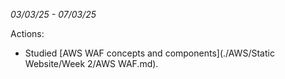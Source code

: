 _03/03/25 - 07/03/25_

Actions:

- Studied [AWS WAF concepts and components](./AWS/Static Website/Week 2/AWS WAF.md).
